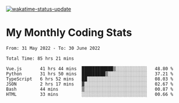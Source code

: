 [![wakatime-status-update](https://github.com/noopurphalak/noopurphalak/workflows/wakatime-status-update/badge.svg)](https://github.com/noopurphalak/noopurphalak/actions/workflows/main.yml)

# My Monthly Coding Stats

<!--START_SECTION:waka-->

```text
From: 31 May 2022 - To: 30 June 2022

Total Time: 85 hrs 21 mins

Vue.js       41 hrs 44 mins  ████████████▒░░░░░░░░░░░░   48.80 %
Python       31 hrs 50 mins  █████████▒░░░░░░░░░░░░░░░   37.21 %
TypeScript   6 hrs 52 mins   ██░░░░░░░░░░░░░░░░░░░░░░░   08.03 %
JSON         2 hrs 17 mins   ▓░░░░░░░░░░░░░░░░░░░░░░░░   02.67 %
Bash         44 mins         ▒░░░░░░░░░░░░░░░░░░░░░░░░   00.87 %
HTML         33 mins         ░░░░░░░░░░░░░░░░░░░░░░░░░   00.66 %
```

<!--END_SECTION:waka-->
